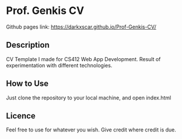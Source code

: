 # Prof. Genkis CV
 Github pages link: https://darkxscar.github.io/Prof-Genkis-CV/

## Description
 CV Template I made for CS412 Web App Development. Result of experimentation with different technologies.
 
## How to Use
 Just clone the repository to your local machine, and open index.html
 
 ## Licence 
  Feel free to use for whatever you wish. Give credit where credit is due.
